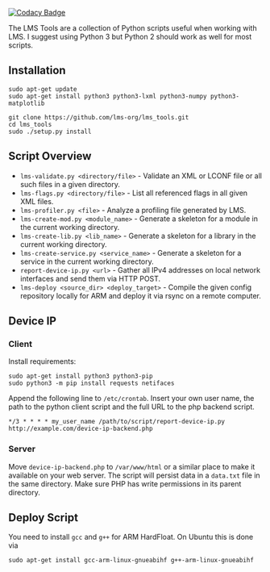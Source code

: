 [![Codacy Badge](https://api.codacy.com/project/badge/grade/4002ab6d8f66418f839f4ce1121e2397)](https://www.codacy.com/app/hans-kirchner-info/lms_tools)

The LMS Tools are a collection of Python scripts useful when working with LMS.
I suggest using Python 3 but Python 2 should work as well for most scripts.

## Installation
```
sudo apt-get update
sudo apt-get install python3 python3-lxml python3-numpy python3-matplotlib

git clone https://github.com/lms-org/lms_tools.git
cd lms_tools
sudo ./setup.py install
```

## Script Overview
- `lms-validate.py <directory/file>` - Validate an XML or LCONF file or all such
  files in a given directory.
- `lms-flags.py <directory/file>` - List all referenced flags in all given
  XML files.
- `lms-profiler.py <file>` - Analyze a profiling file generated by LMS.
- `lms-create-mod.py <module_name>` - Generate a skeleton for a module in the
  current working directory.
- `lms-create-lib.py <lib_name>` - Generate a skeleton for a library in the
  current working directory.
- `lms-create-service.py <service_name>` - Generate a skeleton for a service in
  the current working directory.
- `report-device-ip.py <url>` - Gather all IPv4 addresses on local network
  interfaces and send them via HTTP POST.
- `lms-deploy <source_dir> <deploy_target>` - Compile the given config repository
  locally for ARM and deploy it via rsync on a remote computer.

## Device IP
### Client
Install requirements:
```
sudo apt-get install python3 python3-pip
sudo python3 -m pip install requests netifaces
```

Append the following line to `/etc/crontab`. Insert your own user name, the path
to the python client script and the full URL to the php backend script.
```
*/3 * * * * my_user_name /path/to/script/report-device-ip.py http://example.com/device-ip-backend.php
```

### Server
Move `device-ip-backend.php` to `/var/www/html` or a similar place to make
it available on your web server. The script will persist data in a `data.txt`
file in the same directory. Make sure PHP has write permissions in its parent
directory.

## Deploy Script
You need to install `gcc` and `g++` for ARM HardFloat. On Ubuntu this is done via

```
sudo apt-get install gcc-arm-linux-gnueabihf g++-arm-linux-gnueabihf
```
